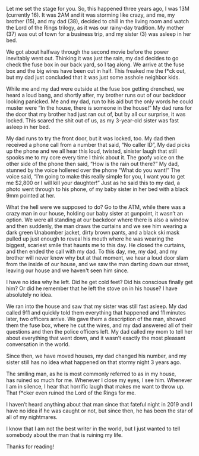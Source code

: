 Let me set the stage for you. So, this happened three years ago, I was 13M (currently 16). It was 2AM and it was storming like crazy, and me, my brother (15), and my dad (38), decided to chill in the living room and watch the Lord of the Rings trilogy, as it was our rainy-day tradition. My mother (37) was out of town for a business trip, and my sister (3) was asleep in her bed. 

We got about halfway through the second movie before the power inevitably went out. Thinking it was just the rain, my dad decides to go check the fuse box in our back yard, so I tag along. We arrive at the fuse box and the big wires have been cut in half. This freaked me the f*ck out, but my dad just concluded that it was just some asshole neighbor kids.  

While me and my dad were outside at the fuse box getting drenched, we heard a loud bang, and shortly after, my brother runs out of our backdoor looking panicked. Me and my dad, run to his aid but the only words he could muster were “In the house, there is someone in the house!” My dad runs for the door that my brother had just ran out of, but by all our surprise, it was locked.  This scared the shit out of us, as my 3-year-old sister was fast asleep in her bed. 

My dad runs to try the front door, but it was locked, too. My dad then received a phone call from a number that said, “No caller ID”, My dad picks up the phone and we all hear this loud, twisted, sinister laugh that still spooks me to my core every time I think about it. The goofy voice on the other side of the phone then said, “How is the rain out there?” My dad, stunned by the voice hollered over the phone “What do you want!” The voice said, “I’m going to make this really simple for you, I want you to get me $2,800 or I will kill your daughter!” Just as he said this to my dad, a photo went through to his phone, of my baby sister in her bed with a black 9mm pointed at her. 

What the hell were we supposed to do? Go to the ATM, while there was a crazy man in our house, holding our baby sister at gunpoint, it wasn’t an option. We were all standing at our backdoor where there is also a window and then suddenly, the man draws the curtains and we see him wearing a dark green Unabomber jacket, dirty brown pants, and a black ski mask pulled up just enough to reveal his mouth where he was wearing the biggest, scariest smile that haunts me to this day. He closed the curtains, and then ended the call with my dad. To this day, me, my dad, and my brother will never know why but at that moment, we hear a loud door slam from the inside of our house, and we saw the man darting down our street, leaving our house and we haven't seen him since. 

I have no idea why he left. Did he get cold feet? Did his conscious finally get him? Or did he remember that he left the stove on in his house? I have absolutely no idea. 

We ran into the house and saw that my sister was still fast asleep. My dad called 911 and quickly told them everything that happened and 11 minutes later, two officers arrive. We gave them a description of the man, showed them the fuse box, where he cut the wires, and my dad answered all of their questions and then the police officers left. My dad called my mom to tell her about everything that went down, and it wasn’t exactly the most pleasant conversation in the world.   

Since then, we have moved houses, my dad changed his number, and my sister still has no idea what happened on that stormy night 3 years ago. 

The smiling man, as he is most commonly referred to as in my house, has ruined so much for me. Whenever I close my eyes, I see him. Whenever I am in silence, I hear that horrific laugh that makes me want to throw up. That f*cker even ruined the Lord of the Rings for me.  

I haven’t heard anything about that man since that fateful night in 2019 and I have no idea if he was caught or not, but since then, he has been the star of all of my nightmares.  

I know that I am not the best writer in the world, but I just wanted to tell somebody about the man that is ruining my life.  

Thanks for reading!